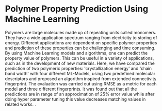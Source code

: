 # Polymer Property Prediction Using Machine Learning
Polymers are large molecules made up of repeating units called monomers. They have a wide application spectrum ranging from electricity to storing of energy. Different applications are dependent on specific polymer properties and prediction of these properties can be challenging and time consuming. By using Machine Learning models and algorithms, one can predict the property value of polymers. This can be useful in a variety of applications, such as in the development of new materials. Here, we have compared the prediction of two polymeric properties: 'crystallization energy' and 'chain band width' with four different ML-Models, using two predefined molecular descriptors and proposed an algorithm inspired from extended connectivity fingerprint. The evaluation was carried out using RMSE as a metric for each model and three different fingerprints. It was found out that all the predictions are in range of an approximation of 25% error value while after doing hyper parameter tuning this value decreases matching values in related works. .


